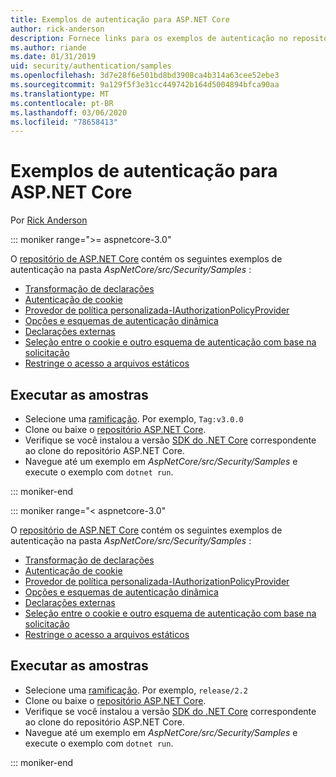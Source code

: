 ```yaml
---
title: Exemplos de autenticação para ASP.NET Core
author: rick-anderson
description: Fornece links para os exemplos de autenticação no repositório ASP.NET Core.
ms.author: riande
ms.date: 01/31/2019
uid: security/authentication/samples
ms.openlocfilehash: 3d7e28f6e501bd8bd3908ca4b314a63cee52ebe3
ms.sourcegitcommit: 9a129f5f3e31cc449742b164d5004894bfca90aa
ms.translationtype: MT
ms.contentlocale: pt-BR
ms.lasthandoff: 03/06/2020
ms.locfileid: "78658413"
---
```

# <a name="authentication-samples-for-aspnet-core"></a>Exemplos de autenticação para ASP.NET Core

Por [Rick Anderson](https://twitter.com/RickAndMSFT)

::: moniker range=">= aspnetcore-3.0"

O [repositório de ASP.NET Core](https://github.com/dotnet/AspNetCore) contém os seguintes exemplos de autenticação na pasta *AspNetCore/src/Security/Samples* :

* [Transformação de declarações](https://github.com/dotnet/AspNetCore/tree/release/3.0/src/Security/samples/ClaimsTransformation)
* [Autenticação de cookie](https://github.com/dotnet/AspNetCore/tree/release/3.0/src/Security/samples/Cookies)
* [Provedor de política personalizada-IAuthorizationPolicyProvider](https://github.com/dotnet/AspNetCore/tree/release/3.0/src/Security/samples/CustomPolicyProvider)
* [Opções e esquemas de autenticação dinâmica](https://github.com/dotnet/AspNetCore/tree/release/3.0/src/Security/samples/DynamicSchemes)
* [Declarações externas](https://github.com/dotnet/AspNetCore/tree/release/3.0/src/Security/samples/Identity.ExternalClaims)
* [Seleção entre o cookie e outro esquema de autenticação com base na solicitação](https://github.com/dotnet/AspNetCore/tree/release/3.0/src/Security/samples/PathSchemeSelection)
* [Restringe o acesso a arquivos estáticos](https://github.com/dotnet/AspNetCore/tree/release/3.0/src/Security/samples/StaticFilesAuth)

## <a name="run-the-samples"></a>Executar as amostras

* Selecione uma [ramificação](https://github.com/dotnet/AspNetCore). Por exemplo, `Tag:v3.0.0`
* Clone ou baixe o [repositório ASP.NET Core](https://github.com/dotnet/AspNetCore).
* Verifique se você instalou a versão [SDK do .NET Core](https://www.microsoft.com/net/download/all) correspondente ao clone do repositório ASP.NET Core.
* Navegue até um exemplo em *AspNetCore/src/Security/Samples* e execute o exemplo com `dotnet run`.

::: moniker-end

::: moniker range="< aspnetcore-3.0"

O [repositório de ASP.NET Core](https://github.com/dotnet/AspNetCore) contém os seguintes exemplos de autenticação na pasta *AspNetCore/src/Security/Samples* :

* [Transformação de declarações](https://github.com/dotnet/AspNetCore/tree/release/2.2/src/Security/samples/ClaimsTransformation)
* [Autenticação de cookie](https://github.com/dotnet/AspNetCore/tree/release/2.2/src/Security/samples/Cookies)
* [Provedor de política personalizada-IAuthorizationPolicyProvider](https://github.com/dotnet/AspNetCore/tree/release/2.2/src/Security/samples/CustomPolicyProvider)
* [Opções e esquemas de autenticação dinâmica](https://github.com/dotnet/AspNetCore/tree/release/2.2/src/Security/samples/DynamicSchemes)
* [Declarações externas](https://github.com/dotnet/AspNetCore/tree/release/2.2/src/Security/samples/Identity.ExternalClaims)
* [Seleção entre o cookie e outro esquema de autenticação com base na solicitação](https://github.com/dotnet/AspNetCore/tree/release/2.2/src/Security/samples/PathSchemeSelection)
* [Restringe o acesso a arquivos estáticos](https://github.com/dotnet/AspNetCore/tree/release/2.2/src/Security/samples/StaticFilesAuth)

## <a name="run-the-samples"></a>Executar as amostras

* Selecione uma [ramificação](https://github.com/dotnet/AspNetCore). Por exemplo, `release/2.2`
* Clone ou baixe o [repositório ASP.NET Core](https://github.com/dotnet/AspNetCore).
* Verifique se você instalou a versão [SDK do .NET Core](https://www.microsoft.com/net/download/all) correspondente ao clone do repositório ASP.NET Core.
* Navegue até um exemplo em *AspNetCore/src/Security/Samples* e execute o exemplo com `dotnet run`.

::: moniker-end
